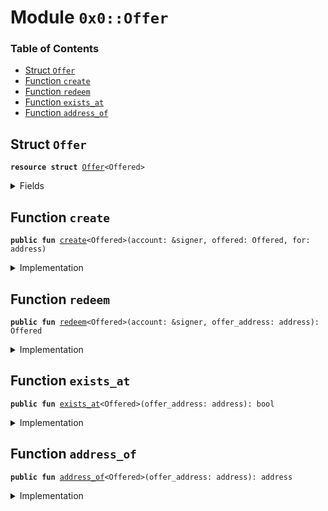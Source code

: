 
<a name="0x0_Offer"></a>

# Module `0x0::Offer`

### Table of Contents

-  [Struct `Offer`](#0x0_Offer_Offer)
-  [Function `create`](#0x0_Offer_create)
-  [Function `redeem`](#0x0_Offer_redeem)
-  [Function `exists_at`](#0x0_Offer_exists_at)
-  [Function `address_of`](#0x0_Offer_address_of)



<a name="0x0_Offer_Offer"></a>

## Struct `Offer`



<pre><code><b>resource</b> <b>struct</b> <a href="#0x0_Offer">Offer</a>&lt;Offered&gt;
</code></pre>



<details>
<summary>Fields</summary>


<dl>
<dt>

<code>offered: Offered</code>
</dt>
<dd>

</dd>
<dt>

<code>for: address</code>
</dt>
<dd>

</dd>
</dl>


</details>

<a name="0x0_Offer_create"></a>

## Function `create`



<pre><code><b>public</b> <b>fun</b> <a href="#0x0_Offer_create">create</a>&lt;Offered&gt;(account: &signer, offered: Offered, for: address)
</code></pre>



<details>
<summary>Implementation</summary>


<pre><code><b>public</b> <b>fun</b> <a href="#0x0_Offer_create">create</a>&lt;Offered&gt;(account: &signer, offered: Offered, for: address) {
  move_to(account, <a href="#0x0_Offer">Offer</a>&lt;Offered&gt; { offered, for });
}
</code></pre>



</details>

<a name="0x0_Offer_redeem"></a>

## Function `redeem`



<pre><code><b>public</b> <b>fun</b> <a href="#0x0_Offer_redeem">redeem</a>&lt;Offered&gt;(account: &signer, offer_address: address): Offered
</code></pre>



<details>
<summary>Implementation</summary>


<pre><code><b>public</b> <b>fun</b> <a href="#0x0_Offer_redeem">redeem</a>&lt;Offered&gt;(account: &signer, offer_address: address): Offered <b>acquires</b> <a href="#0x0_Offer">Offer</a> {
  <b>let</b> <a href="#0x0_Offer">Offer</a>&lt;Offered&gt; { offered, for } = move_from&lt;<a href="#0x0_Offer">Offer</a>&lt;Offered&gt;&gt;(offer_address);
  <b>let</b> sender = <a href="Signer.md#0x0_Signer_address_of">Signer::address_of</a>(account);
  // fail with INSUFFICIENT_PRIVILEGES
  Transaction::assert(sender == for || sender == offer_address, 11);
  offered
}
</code></pre>



</details>

<a name="0x0_Offer_exists_at"></a>

## Function `exists_at`



<pre><code><b>public</b> <b>fun</b> <a href="#0x0_Offer_exists_at">exists_at</a>&lt;Offered&gt;(offer_address: address): bool
</code></pre>



<details>
<summary>Implementation</summary>


<pre><code><b>public</b> <b>fun</b> <a href="#0x0_Offer_exists_at">exists_at</a>&lt;Offered&gt;(offer_address: address): bool {
  exists&lt;<a href="#0x0_Offer">Offer</a>&lt;Offered&gt;&gt;(offer_address)
}
</code></pre>



</details>

<a name="0x0_Offer_address_of"></a>

## Function `address_of`



<pre><code><b>public</b> <b>fun</b> <a href="#0x0_Offer_address_of">address_of</a>&lt;Offered&gt;(offer_address: address): address
</code></pre>



<details>
<summary>Implementation</summary>


<pre><code><b>public</b> <b>fun</b> <a href="#0x0_Offer_address_of">address_of</a>&lt;Offered&gt;(offer_address: address): address <b>acquires</b> <a href="#0x0_Offer">Offer</a> {
  borrow_global&lt;<a href="#0x0_Offer">Offer</a>&lt;Offered&gt;&gt;(offer_address).for
}
</code></pre>



</details>
